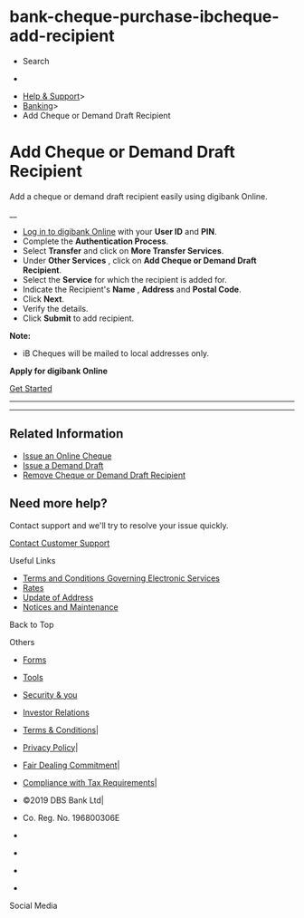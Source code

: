# bank-cheque-purchase-ibcheque-add-recipient

[](https://www.dbs.com.sg)

  * Search 

  * 


[](https://www.dbs.com.sg/personal/default.page)

  * [Help & Support](https://www.dbs.com.sg/personal/support/home.html)>
  * [Banking](https://www.dbs.com.sg/personal/support/banking-product.html)>
  * Add Cheque or Demand Draft Recipient



# Add Cheque or Demand Draft Recipient

Add a cheque or demand draft recipient easily using digibank Online.

__

  * [Log in to digibank Online](https://internet-banking.dbs.com.sg/) with your **User ID** and **PIN**. 
  * Complete the **Authentication Process**.
  * Select **Transfer** and click on **More Transfer Services**.
  * Under **Other Services** , click on **Add Cheque or Demand Draft Recipient**.
  * Select the **Service** for which the recipient is added for.
  * Indicate the Recipient's **Name** , **Address** and **Postal Code**.
  * Click **Next**.
  * Verify the details.
  * Click **Submit** to add recipient.

**Note:**

  * iB Cheques will be mailed to local addresses only.



**Apply for digibank Online**

[Get Started](https://internet-banking.dbs.com.sg/ibAPL/Welcome)

* * *

* * *

## Related Information

  * [Issue an Online Cheque](https://www.dbs.com.sg/personal/support/bank-cheque-purchase-ibcheque.html)
  * [Issue a Demand Draft](https://www.dbs.com.sg/personal/support/bank-payeasy-purchase-demand-draft.html)
  * [Remove Cheque or Demand Draft Recipient](https://www.dbs.com.sg/personal/support/bank-cheque-purchase-ibcheque-remove-recipient.html)



## Need more help?

Contact support and we'll try to resolve your issue quickly.

[Contact Customer Support](https://www.dbs.com.sg/personal/contact-us.page)

Useful Links

  * [Terms and Conditions Governing Electronic Services](https://www.dbs.com.sg/personal/deposits/terms-conditions-electronic-services.page)
  * [Rates](https://www.dbs.com.sg/personal/rates-online/default.page)
  * [Update of Address](https://www.dbs.com.sg/personal/deposits/update-address.page)
  * [Notices and Maintenance](https://www.dbs.com.sg/personal/deposits/maintenance-schedule.page)



Back to Top

Others

  * [Forms](https://www.dbs.com.sg/personal/forms/default.page)
  * [Tools](https://www.dbs.com.sg/personal/calculators/default.page)
  * [Security & you](https://www.dbs.com.sg/personal/deposits/security-and-you/default.page)
  * [Investor Relations](https://www.dbs.com/investor/default.page)



  * [Terms & Conditions](https://www.dbs.com/terms/default.page)|
  * [Privacy Policy](https://www.dbs.com/privacy/default.page)|
  * [Fair Dealing Commitment](https://www.dbs.com/fairdealing/default.page)|
  * [Compliance with Tax Requirements](https://www.dbs.com.sg/personal/compliance-tax-requirements/index.html)|
  * ©2019 DBS Bank Ltd|
  * Co. Reg. No. 196800306E



  * [](https://www.facebook.com/dbs.sg)
  * [](https://twitter.com/dbsbank)
  * [](https://www.linkedin.com/company/dbs-bank)
  * [](https://www.youtube.com/dbs)



Social Media
